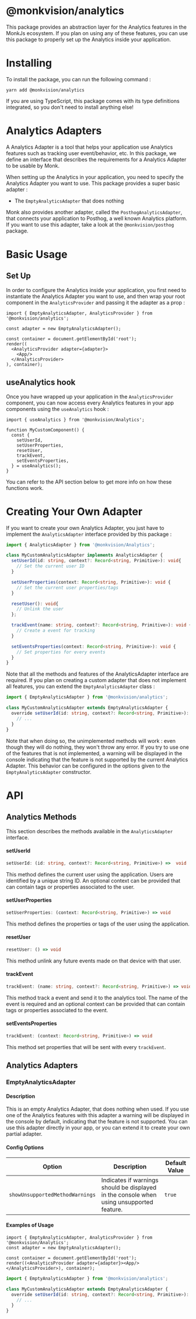 # @monkvision/analytics

This package provides an abstraction layer for the Analytics features in the MonkJs ecosystem. If you plan on using any
of these features, you can use this package to properly set up the Analytics inside your application.

# Installing

To install the package, you can run the following command :

```shell
yarn add @monkvision/analytics
```

If you are using TypeScript, this package comes with its type definitions integrated, so you don't need to install
anything else!

# Analytics Adapters

A Analytics Adapter is a tool that helps your application use Analytics features such as tracking user event/behavior, etc.
In this package, we define an interface that describes the requirements for a Analytics Adapter to be usable by Monk.

When setting up the Analytics in your application, you need to specify the Analytics Adapter you want to use. This
package provides a super basic adapter :

- The `EmptyAnalyticsAdapter` that does nothing

Monk also provides another adapter, called the `PosthogAnalyticsAdapter`, that connects your application to Posthog, a
well known Analytics platform. If you want to use this adapter, take a look at the `@monkvision/posthog` package.

# Basic Usage

## Set Up

In order to configure the Analytics inside your application, you first need to instantiate the Analytics Adapter you
want to use, and then wrap your root component in the `AnalyticsProvider` and passing it the adapter as a prop :

```tsx
import { EmptyAnalyticsAdapter, AnalyticsProvider } from '@monkvision/analytics';

const adapter = new EmptyAnalyticsAdapter();

const container = document.getElementById('root');
render((
  <AnalyticsProvider adapter={adapter}>
    <App/>
  </AnalyticsProvider>
), container);
```

## useAnalytics hook

Once you have wrapped up your application in the `AnalyticsProvider` component, you can now access every Analytics
features in your app components using the `useAnalytics` hook :

```tsx
import { useAnalytics } from '@monkvision/Analytics';

function MyCustomComponent() {
  const {
    setUserId,
    setUserProperties,
    resetUser,
    trackEvent,
    setEventsProperties,
  } = useAnalytics();
}
```

You can refer to the API section below to get more info on how these functions work.

# Creating Your Own Adapter

If you want to create your own Analytics Adapter, you just have to implement the `AnalyticsAdapter` interface provided
by this package :

```typescript
import { AnalyticsAdapter } from '@monkvision/Analytics';

class MyCustomAnalyticsAdapter implements AnalyticsAdapter {
  setUserId(id: string, context?: Record<string, Primitive>): void{
    // Set the current user ID
  }

  setUserProperties(context: Record<string, Primitive>): void {
    // Set the current user properties/tags
  }

  resetUser(): void{
    // Unlink the user
  };

  trackEvent(name: string, context?: Record<string, Primitive>): void {
    // Create a event for tracking
  }

  setEventsProperties(context: Record<string, Primitive>): void {
    // Set properties for every events
  }
}
```

Note that all the methods and features of the AnalyticsAdapter interface are required. If you plan on creating a
custom adapter that does not implement all features, you can extend the `EmptyAnalyticsAdapter` class :

```typescript
import { EmptyAnalyticsAdapter } from '@monkvision/analytics';

class MyCustomAnalyticsAdapter extends EmptyAnalyticsAdapter {
  override setUserId(id: string, context?: Record<string, Primitive>): void {
    // ...
  }
}
```

Note that when doing so, the unimplemented methods will work : even though they will do nothing, they won't throw any
error. If you try to use one of the features that is not implemented, a warning will be displayed in the console
indicating that the feature is not supported by the current Analytics Adapter. This behavior can be configured in the
options given to the `EmptyAnalyticsAdapter` constructor.

# API

## Analytics Methods

This section describes the methods available in the `AnalyticsAdapter` interface.

#### setUserId

```typescript
setUserId: (id: string, context?: Record<string, Primitive>) =>  void
```

This method defines the current user using the application. Users are identified by a unique string ID. An optional context can be provided that can contain tags or properties associated to the user.

#### setUserProperties

```typescript
setUserProperties: (context: Record<string, Primitive>) => void
```

This method defines the properties or tags of the user using the application.

#### resetUser

```typescript
resetUser: () => void
```

This method unlink any future events made on that device with that user.

#### trackEvent

```typescript
trackEvent: (name: string, context?: Record<string, Primitive>) => void
```

This method track a event and send it to the analytics tool. The name of the event is required and an optional context can be provided that can contain tags or properties associated to the event.

#### setEventsProperties

```typescript
trackEvent: (context: Record<string, Primitive>) => void
```

This method set properties that will be sent with every `trackEvent`.

## Analytics Adapters

### EmptyAnalyticsAdapter

#### Description

This is an empty Analytics Adapter, that does nothing when used. If you use one of the Analytics features with this
adapter a warning will be displayed in the console by default, indicating that the feature is not supported. You can use
this adapter directly in your app, or you can extend it to create your own partial adapter.

#### Config Options

| Option                          | Description                                                                              | Default Value |
| ------------------------------- | ---------------------------------------------------------------------------------------- | ------------- |
| `showUnsupportedMethodWarnings` | Indicates if warnings should be displayed in the console when using unsupported feature. | `true`        |

#### Examples of Usage

```tsx
import { EmptyAnalyticsAdapter, AnalyticsProvider } from '@monkvision/Analytics';
const adapter = new EmptyAnalyticsAdapter();

const container = document.getElementById('root');
render((<AnalyticsProvider adapter={adapter}><App/></AnalyticsProvider>), container);
```

```typescript
import { EmptyAnalyticsAdapter } from '@monkvision/analytics';

class MyCustomAnalyticsAdapter extends EmptyAnalyticsAdapter {
  override setUserId(id: string, context?: Record<string, Primitive>): void {
    // ...
  }
}
```
